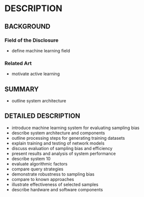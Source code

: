 # DESCRIPTION

## BACKGROUND

### Field of the Disclosure

- define machine learning field

### Related Art

- motivate active learning

## SUMMARY

- outline system architecture

## DETAILED DESCRIPTION

- introduce machine learning system for evaluating sampling bias
- describe system architecture and components
- outline processing steps for generating training datasets
- explain training and testing of network models
- discuss evaluation of sampling bias and efficiency
- present results and analysis of system performance
- describe system 10
- evaluate algorithmic factors
- compare query strategies
- demonstrate robustness to sampling bias
- compare to known approaches
- illustrate effectiveness of selected samples
- describe hardware and software components

